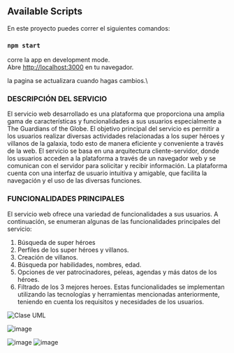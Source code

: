 
## Available Scripts

En este proyecto puedes correr el siguientes comandos:

### `npm start`

corre la app en development mode.\
Abre [http://localhost:3000](http://localhost:3000) en tu navegador.

la pagina se actualizara cuando hagas cambios.\

### DESCRIPCIÓN DEL SERVICIO

El servicio web desarrollado es una plataforma que proporciona una amplia gama de características y funcionalidades a sus usuarios especialmente a The Guardians of the Globe. El objetivo principal del servicio es permitir a los usuarios realizar diversas actividades relacionadas a los super héroes y villanos de la galaxia, todo esto de manera eficiente y conveniente a través de la web.
El servicio se basa en una arquitectura cliente-servidor, donde los usuarios acceden a la plataforma a través de un navegador web y se comunican con el servidor para solicitar y recibir información. La plataforma cuenta con una interfaz de usuario intuitiva y amigable, que facilita la navegación y el uso de las diversas funciones.

### FUNCIONALIDADES PRINCIPALES

El servicio web ofrece una variedad de funcionalidades a sus usuarios. A continuación, se enumeran algunas de las funcionalidades principales del servicio:
1.	Búsqueda de super héroes 
2.	Perfiles de los super héroes y villanos.
3.	Creación de villanos.
4.	Búsqueda por habilidades, nombres, edad.
5.	Opciones de ver patrocinadores, peleas, agendas y más datos de los héroes.
6.	Filtrado de los 3 mejores heroes.
Estas funcionalidades se implementan utilizando las tecnologías y herramientas mencionadas anteriormente, teniendo en cuenta los requisitos y necesidades de los usuarios.

![Clase UML](https://github.com/isabella02/reto2_sophos/assets/82828398/0e04cf1b-a934-4b64-acc4-15ac28c0345b)

![image](https://github.com/isabella02/reto2_sophos/assets/82828398/1ea29835-fe71-4c78-a769-823d827a93f1)

![image](https://github.com/isabella02/reto2_sophos/assets/82828398/aa56ab8e-7c16-44d1-9ee1-0906d0fd63d1)
![image](https://github.com/isabella02/reto2_sophos/assets/82828398/a019daae-4949-469c-beb1-debe36e44280)



